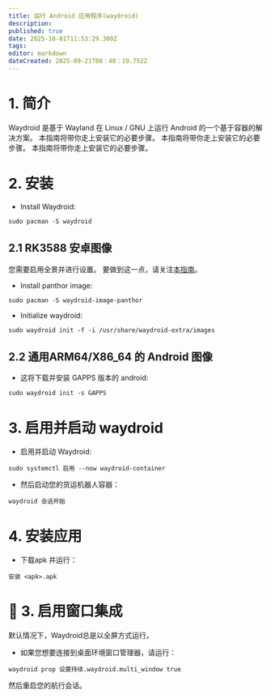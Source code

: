 ```yaml
---
title: 运行 Android 应用程序(waydroid)
description:
published: true
date: 2025-10-01T11:53:29.300Z
tags:
editor: markdown
dateCreated: 2025-09-21T08：40：19.752Z
---
```


# 1. 简介

Waydroid 是基于 Wayland 在 Linux / GNU 上运行 Android 的一个基于容器的解决方案。 本指南将带你走上安装它的必要步骤。 本指南将带你走上安装它的必要步骤。 本指南将带你走上安装它的必要步骤。

# 2. 安装

- Install Waydroid:

```
sudo pacman -S waydroid
```

## 2.1 RK3588 安卓图像

您需要启用全景并进行设置。 要做到这一点，请关注[本指南](/how-to/how-to-setup-panthor)。

- Install panthor image:

```
sudo pacman -S waydroid-image-panthor
```

- Initialize waydroid:

```
sudo waydroid init -f -i /usr/share/waydroid-extra/images
```

## 2.2 通用ARM64/X86_64 的 Android 图像

- 这将下载并安装 GAPPS 版本的 android:

```
sudo waydroid init -s GAPPS
```

# 3. 启用并启动 waydroid

- 启用并启动 Waydroid:

```
sudo systemctl 启用 --now waydroid-container
```

- 然后启动您的货运机器人容器：

```
waydroid 会话开始
```

# 4. 安装应用

- 下载apk 并运行：

```
安装 <apk>.apk
```

# 🔄 3. 启用窗口集成

默认情况下，Waydroid总是以全屏方式运行。

- 如果您想要连接到桌面环境窗口管理器，请运行：

```
waydroid prop 设置持续.waydroid.multi_window true
```

然后重启您的航行会话。